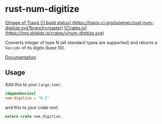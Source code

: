# rust-num-digitize
[![Image of Travis CI build status]
(https://travis-ci.org/lunemec/rust-num-digitize.svg?branch=master)](https://travis-ci.org/lunemec/rust-num-digitize)
[![Crates.io]
(https://img.shields.io/crates/v/num-digitize.svg)](https://crates.io/crates/num-digitize)

Converts integer of type N (all standard types are supported)
and returns a `Vec<i8>` of its digits (base 10).

[Documentation](https://lunemec.github.io/rust-num-digitize/)

## Usage

Add this to your `Cargo.toml`:

```toml
[dependencies]
num-digitize = "0.2"
```

and this to your crate root:

```rust
extern crate num_digitize;
```
